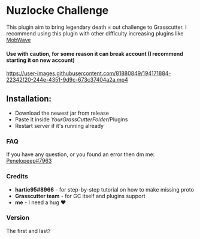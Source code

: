 # Nuzlocke Challenge
This plugin aim to bring legendary death = out challenge to Grasscutter.
I recommend using this plugin with other difficulty increasing plugins like [MobWave](https://github.com/NotThorny/MobWave)

#### Use with caution, for some reason it can break account (I recommend starting it on new account)
https://user-images.githubusercontent.com/81880849/194171884-22342f20-244e-4351-9d9c-673c37404a2a.mp4


## Installation:

- Download the newest jar from release
- Paste it inside *YourGrassCutterFolder*/Plugins
- Restart server if it's running already

### FAQ

If you have any question, or you found an error then dm me: <a href="https://discord.com/users/276265598508466176">Penelopeep#7963</a>

### Credits
- **hartie95#8966** - for step-by-step tutorial on how to make missing proto
- **Grasscutter team** - for GC itself and plugins support
- **me** - I need a hug ♥

### Version
The first and last?
